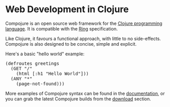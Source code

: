 # Web Development in Clojure

Compojure is an open source web framework for the
[Clojure programming language](http://clojure.org). It is compatible with the
[Ring](http://github.com/mmcgrana/ring/tree) specification.

Like Clojure, it favours a functional approach, with little to no side-effects.
Compojure is also designed to be concise, simple and explicit.

Here's a basic "hello&nbsp;world" example:

<pre class="brush:clojure">
(defroutes greetings
  (GET "/"
    (html [:h1 "Hello World"]))
  (ANY "*"
    (page-not-found)))
</pre>

More examples of Compojure syntax can be found in the
[documentation](/documentation), or you can grab the latest Compojure
builds from the [download](/download) section.
